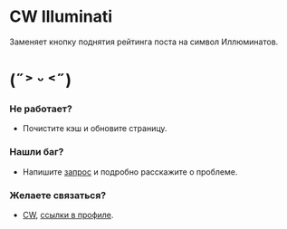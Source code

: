 # CW Illuminati
Заменяет кнопку поднятия рейтинга поста на символ Иллюминатов.

# (˶˃ ᵕ ˂˶)
### Не работает?
- Почистите кэш и обновите страницу.
### Нашли баг?
- Напишите [запрос](https://github.com/DeadPhos/cw-illuminati/issues) и подробно расскажите о проблеме.
### Желаете связаться?
- [CW](https://catwar.net/cat597671), [ссылки в профиле](https://github.com/DeadPhos).
